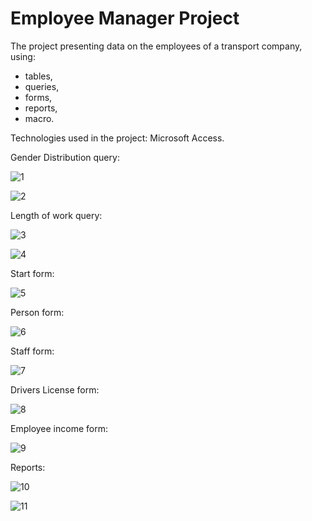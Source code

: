 # Employee Manager Project

The project presenting data on the employees of a transport company, using:
- tables,
- queries,
- forms,
- reports,
- macro.

Technologies used in the project: Microsoft Access.

Gender Distribution query:

![1](https://github.com/weronikaabednarz/Employee-Manager/blob/main/images/GenderDistribution.jpg)

![2](https://github.com/weronikaabednarz/Employee-Manager/blob/main/images/GenderDistribution2.jpg)

Length of work query:

![3](https://github.com/weronikaabednarz/Employee-Manager/blob/main/images/LengthOfWork.jpg)

![4](https://github.com/weronikaabednarz/Employee-Manager/blob/main/images/LengthOfWork2.jpg)

Start form:

![5](https://github.com/weronikaabednarz/Employee-Manager/blob/main/images/formStart.jpg)

Person form:

![6](https://github.com/weronikaabednarz/Employee-Manager/blob/main/images/formPerson.jpg)

Staff form:

![7](https://github.com/weronikaabednarz/Employee-Manager/blob/main/images/formStaff.jpg)

Drivers License form:

![8](https://github.com/weronikaabednarz/Employee-Manager/blob/main/images/formDriversLicense.jpg)

Employee income form:

![9](https://github.com/weronikaabednarz/Employee-Manager/blob/main/images/formIncome.jpg)

Reports:

![10](https://github.com/weronikaabednarz/Employee-Manager/blob/main/images/report2.jpg)

![11](https://github.com/weronikaabednarz/Employee-Manager/blob/main/images/report.jpg)
